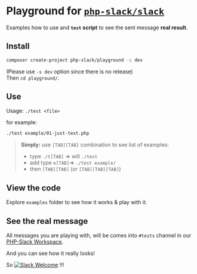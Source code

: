 # Playground for [`php-slack/slack`](https://github.com/php-slack/slack)

Examples how to use and **`test` script** to see the sent message **real result**.

## Install

```bash
composer create-project php-slack/playground -s dev
```
(Please use `-s dev` option since there is no release)  
Then `cd playground/`.

## Use

Usage: `./test <file>`  

for example:
```bash
./test example/01-just-text.php
```
> **Simply:** use `[TAB][TAB]` combination to see list of examples:  
> - type `./t[TAB]` => will `./test `  
> - add type  `e[TAB]`=> `./test example/`  
> - then `[TAB][TAB]` (or `[TAB][TAB][TAB]`)

## View the code

Explore `examples` folder to see how it works & play with it.

## See the real message

All messages you are playing with, will be comes into `#tests` channel in our [PHP-Slack Workspace](https://join.slack.com/t/php-slack/shared_invite/zt-3rxu29id-1xPR5QZdqtUBuJxhmibjWw).

And you can see how it really looks!

So [![Slack Welcome](https://img.shields.io/badge/you%20are-welcome-brightgreen.svg)](https://join.slack.com/t/php-slack/shared_invite/zt-3rxu29id-1xPR5QZdqtUBuJxhmibjWw) !!!
